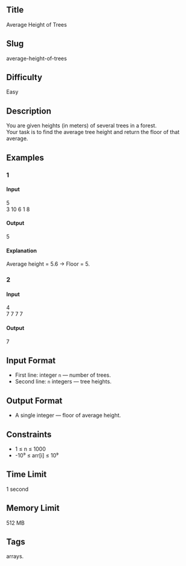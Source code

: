 ## Title

Average Height of Trees

## Slug

average-height-of-trees

## Difficulty

Easy

## Description

You are given heights (in meters) of several trees in a forest.  
Your task is to find the average tree height and return the floor of that average.

## Examples

### 1

#### Input

5  
3 10 6 1 8

#### Output
5

#### Explanation

Average height = 5.6 → Floor = 5.

### 2

#### Input

4  
7 7 7 7

#### Output
7

## Input Format  

- First line: integer `n` — number of trees.  
- Second line: `n` integers — tree heights.  

## Output Format  

- A single integer — floor of average height.  

## Constraints  

- 1 ≤ n ≤ 1000  
- -10⁹ ≤ arr[i] ≤ 10⁹  

## Time Limit

1 second

## Memory Limit

512 MB

## Tags

arrays.
